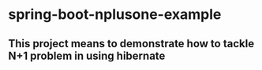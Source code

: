 # spring-boot-nplusone-example

## This project means to demonstrate how to tackle N+1 problem in using hibernate
